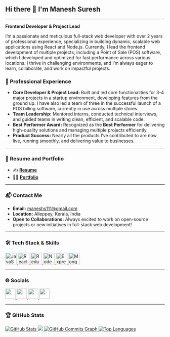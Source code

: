 ## Hi there 👋 I'm **Manesh Suresh**  
---

**Frontend Developer & Project Lead**

I’m a passionate and meticulous full-stack web developer with over 2 years of professional experience, specializing in building dynamic, scalable web applications using React and Node.js. Currently, I lead the frontend development of multiple projects, including a Point of Sale (POS) software, which I developed and optimized for fast performance across various locations. I thrive in challenging environments, and I’m always eager to learn, collaborate, and work on impactful projects.

### 💼 Professional Experience

- **Core Developer & Project Lead:** Built and led core functionalities for 3-4 major projects in a startup environment, developing features from the ground up. I have also led a team of three in the successful launch of a POS billing software, currently in use across multiple stores.
- **Team Leadership:** Mentored interns, conducted technical interviews, and guided teams in writing clean, efficient, and scalable code.
- **Best Performer Award:** Recognized as the **Best Performer** for delivering high-quality solutions and managing multiple projects efficiently.
- **Product Success:** Nearly all the products I’ve contributed to are now live, running smoothly, and delivering value to businesses.

---

### 📜 Resume and Portfolio

- ✍  **[Resume](https://drive.google.com/file/d/1FoI3wvf6QKogc-wrFOBe0N3lnu7FxcKV/view?usp=drivesdk)**
- 👨‍💻 **[Portfolio](https://manesh-suresh-portfolio.netlify.app/)**

---

### 📬 Contact Me

- **Email:** [maneshs111@gmail.com](mailto:maneshs111@gmail.com)
- **Location:** Alleppey, Kerala, India
- **Open to Collaborations:** Always excited to work on open-source projects or new initiatives in full-stack web development!

---

### 🛠️ Tech Stack & Skills

<p align="left">
  <a href="https://developer.mozilla.org/en-US/docs/Web/JavaScript" target="_blank" rel="noreferrer">
    <img src="https://raw.githubusercontent.com/danielcranney/readme-generator/main/public/icons/skills/javascript-colored.svg" width="36" height="36" alt="JavaScript" />
  </a>
  <a href="https://reactjs.org/" target="_blank" rel="noreferrer">
    <img src="https://raw.githubusercontent.com/danielcranney/readme-generator/main/public/icons/skills/react-colored.svg" width="36" height="36" alt="React" />
  </a>
  <a href="https://redux.js.org/" target="_blank" rel="noreferrer">
    <img src="https://raw.githubusercontent.com/danielcranney/readme-generator/main/public/icons/skills/redux-colored.svg" width="36" height="36" alt="Redux" />
  </a>
  <a href="https://nodejs.org/en/" target="_blank" rel="noreferrer">
    <img src="https://raw.githubusercontent.com/danielcranney/readme-generator/main/public/icons/skills/nodejs-colored.svg" width="36" height="36" alt="NodeJS" />
  </a>
  <a href="https://expressjs.com/" target="_blank" rel="noreferrer">
    <img src="https://raw.githubusercontent.com/danielcranney/readme-generator/main/public/icons/skills/express-colored.svg" width="36" height="36" alt="Express" />
  </a>
  <a href="https://www.mongodb.com/" target="_blank" rel="noreferrer">
    <img src="https://raw.githubusercontent.com/danielcranney/readme-generator/main/public/icons/skills/mongodb-colored.svg" width="36" height="36" alt="MongoDB" />
  </a>
</p>

---

### 🌐 Socials

<p align="left">
  <a href="https://github.com/manu-2509" target="_blank" rel="noreferrer">
    <img src="https://raw.githubusercontent.com/danielcranney/readme-generator/main/public/icons/socials/github.svg" width="32" height="32" />
  </a>
  <a href="https://www.linkedin.com/in/Manesh-Suresh" target="_blank" rel="noreferrer">
    <img src="https://raw.githubusercontent.com/danielcranney/readme-generator/main/public/icons/socials/linkedin.svg" width="32" height="32" />
  </a>
  <a href="http://www.medium.com/Manesh-Suresh" target="_blank" rel="noreferrer">
    <img src="https://raw.githubusercontent.com/danielcranney/readme-generator/main/public/icons/socials/medium.svg" width="32" height="32" />
  </a>
  <a href="https://www.twitter.com/_manesh_suresh" target="_blank" rel="noreferrer">
    <img src="https://raw.githubusercontent.com/danielcranney/readme-generator/main/public/icons/socials/twitter.svg" width="32" height="32" />
  </a>
</p>

---

### 🏆 GitHub Stats

<a href="http://www.github.com/manu-2509">
  <img src="https://github-readme-stats.vercel.app/api?username=manu-2509&show_icons=true&count_private=true&title_color=3382ed&text_color=ffffff&icon_color=3382ed&bg_color=1c1917&hide_border=true&show_icons=true" alt="GitHub Stats" />
</a>

<a href="http://www.github.com/manu-2509">
  <img src="https://github-readme-streak-stats.herokuapp.com/?user=manu-2509&stroke=ffffff&background=1c1917&ring=3382ed&fire=3382ed&currStreakNum=ffffff&currStreakLabel=3382ed&sideNums=ffffff&sideLabels=ffffff&dates=ffffff&hide_border=true" />
</a>

<a href="http://www.github.com/manu-2509">
  <img src="https://activity-graph.herokuapp.com/graph?username=manu-2509&bg_color=1c1917&color=ffffff&line=3382ed&point=ffffff&area_color=1c1917&area=true&hide_border=true&custom_title=GitHub%20Commits%20Graph" alt="GitHub Commits Graph" />
</a>

<a href="https://github.com/manu-2509" align="left">
  <img src="https://github-readme-stats.vercel.app/api/top-langs/?username=manu-2509&langs_count=10&title_color=3382ed&text_color=ffffff&icon_color=3382ed&bg_color=1c1917&hide_border=true&locale=en&custom_title=Top%20Languages" alt="Top Languages" />
</a>
